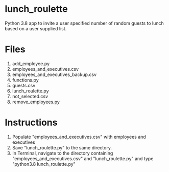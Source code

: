 # lunch_roulette

Python 3.8 app to invite a user specified number of random guests to lunch based on a user supplied list.

# Files
1. add_employee.py
1. employees_and_executives.csv
1. employees_and_executives_backup.csv
1. functions.py
1. guests.csv
1. lunch_roulette.py
1. not_selected.csv
1. remove_employees.py

# Instructions

1. Populate "employees_and_executives.csv" with employees and executives
1. Save "lunch_roulette.py" to the same directory.
1. In Terminal, navigate to the directory containing "employees_and_executives.csv" and "lunch_roulette.py" and type "python3.8 lunch_roulette.py"

